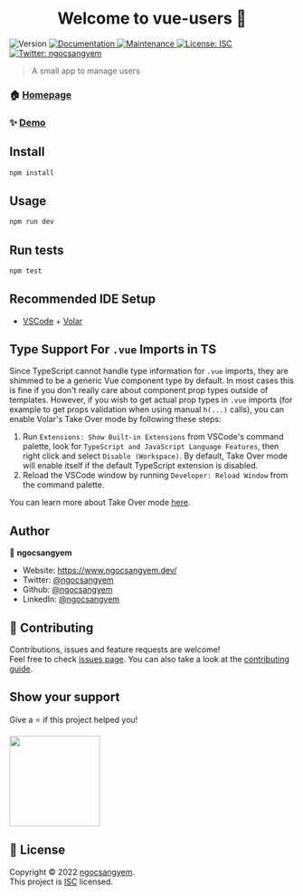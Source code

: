<h1 align="center">Welcome to vue-users 👋</h1>
<p>
  <img alt="Version" src="https://img.shields.io/badge/version-0.0.0-blue.svg?cacheSeconds=2592000" />
  <a href="https://github.com/ngocsangyem/vue-users#readme" target="_blank">
    <img alt="Documentation" src="https://img.shields.io/badge/documentation-yes-brightgreen.svg" />
  </a>
  <a href="https://github.com/ngocsangyem/vue-users/graphs/commit-activity" target="_blank">
    <img alt="Maintenance" src="https://img.shields.io/badge/Maintained%3F-yes-green.svg" />
  </a>
  <a href="https://github.com/ngocsangyem/vue-users/blob/main/LICENSE" target="_blank">
    <img alt="License: ISC" src="https://img.shields.io/github/license/ngocsangyem/vue-users" />
  </a>
  <a href="https://twitter.com/ngocsangyem" target="_blank">
    <img alt="Twitter: ngocsangyem" src="https://img.shields.io/twitter/follow/ngocsangyem.svg?style=social" />
  </a>
</p>

> A small app to manage users

### 🏠 [Homepage](https://github.com/ngocsangyem/vue-users#readme)

### ✨ [Demo](https://ngocsangyem.dev)

## Install

```sh
npm install
```

## Usage

```sh
npm run dev
```

## Run tests

```sh
npm test
```


## Recommended IDE Setup

- [VSCode](https://code.visualstudio.com/) + [Volar](https://marketplace.visualstudio.com/items?itemName=johnsoncodehk.volar)

## Type Support For `.vue` Imports in TS

Since TypeScript cannot handle type information for `.vue` imports, they are shimmed to be a generic Vue component type by default. In most cases this is fine if you don't really care about component prop types outside of templates. However, if you wish to get actual prop types in `.vue` imports (for example to get props validation when using manual `h(...)` calls), you can enable Volar's Take Over mode by following these steps:

1. Run `Extensions: Show Built-in Extensions` from VSCode's command palette, look for `TypeScript and JavaScript Language Features`, then right click and select `Disable (Workspace)`. By default, Take Over mode will enable itself if the default TypeScript extension is disabled.
2. Reload the VSCode window by running `Developer: Reload Window` from the command palette.

You can learn more about Take Over mode [here](https://github.com/johnsoncodehk/volar/discussions/471).

## Author

👤 **ngocsangyem**

* Website: https://www.ngocsangyem.dev/
* Twitter: [@ngocsangyem](https://twitter.com/ngocsangyem)
* Github: [@ngocsangyem](https://github.com/ngocsangyem)
* LinkedIn: [@ngocsangyem](https://linkedin.com/in/ngocsangyem)

## 🤝 Contributing

Contributions, issues and feature requests are welcome!<br />Feel free to check [issues page](https://github.com/ngocsangyem/vue-users/issues). You can also take a look at the [contributing guide](https://github.com/ngocsangyem/vue-users/blob/main/CONTRIBUTING.md).

## Show your support

Give a ⭐️ if this project helped you!

<a href="https://www.patreon.com/ngocsangyem">
  <img src="https://c5.patreon.com/external/logo/become_a_patron_button@2x.png" width="160">
</a>

## 📝 License

Copyright © 2022 [ngocsangyem](https://github.com/ngocsangyem).<br />
This project is [ISC](https://github.com/ngocsangyem/vue-users/blob/main/LICENSE) licensed.